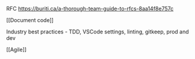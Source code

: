 RFC
https://buriti.ca/a-thorough-team-guide-to-rfcs-8aa14f8e757c

[[Document code]]

Industry best practices - TDD, VSCode settings, linting, gitkeep, prod and dev

[[Agile]]